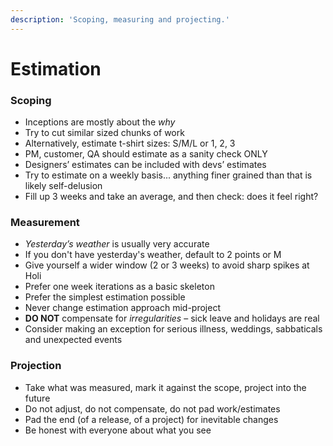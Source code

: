 ```yaml
---
description: 'Scoping, measuring and projecting.'
---
```


# Estimation

### Scoping

* Inceptions are mostly about the _why_
* Try to cut similar sized chunks of work
* Alternatively, estimate t-shirt sizes: S/M/L or 1, 2, 3
* PM, customer, QA should estimate as a sanity check ONLY
* Designers’ estimates can be included with devs’ estimates
* Try to estimate on a weekly basis... anything finer grained than that is likely self-delusion
* Fill up 3 weeks and take an average, and then check: does it feel right?

### Measurement

* _Yesterday’s weather_ is usually very accurate
* If you don't have yesterday's weather, default to 2 points or M
* Give yourself a wider window \(2 or 3 weeks\) to avoid sharp spikes at Holi
* Prefer one week iterations as a basic skeleton
* Prefer the simplest estimation possible
* Never change estimation approach mid-project
* **DO NOT** compensate for _irregularities_ – sick leave and holidays are real
* Consider making an exception for serious illness, weddings, sabbaticals and unexpected events

### Projection

* Take what was measured, mark it against the scope, project into the future
* Do not adjust, do not compensate, do not pad work/estimates
* Pad the end \(of a release, of a project\) for inevitable changes
* Be honest with everyone about what you see

